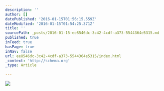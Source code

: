 ```yaml
---
description: ''
author: []
datePublished: '2016-01-15T01:56:15.559Z'
dateModified: '2016-01-15T01:54:25.371Z'
title: ''
sourcePath: _posts/2016-01-15-ee8546dc-3c42-4cdf-a373-5544364e5315.md
published: true
inFeed: true
hasPage: true
inNav: false
url: ee8546dc-3c42-4cdf-a373-5544364e5315/index.html
_context: 'http://schema.org'
_type: Article

---
```

![](https://the-grid-user-content.s3-us-west-2.amazonaws.com/00b16b69-dcf3-4da0-8fc7-30f472747473.png)